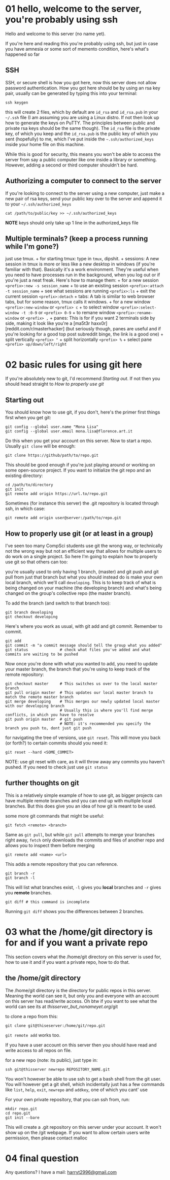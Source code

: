 01 hello, welcome to the server, you're probably using ssh
==========================================================

Hello and welcome to this server (no name yet).

If you're here and reading this you're probably using ssh, but just in
case you have amnesia or some sort of memento condition, here's what's
happened so far

SSH
---

SSH, or secure shell is how you got here, now this server does not allow
password authentication. How you got here should be by using an rsa key
pair, usually can be generated by typing this into your terminal:

    ssh keygen

this will create 2 files, which by default are `id_rsa` and `id_rsa.pub`
in your `~/.ssh` file (I am assuming you are using a Linux distro. If
not then look up how to generate the keys on PuTTY. The principles
between public and private rsa keys should be the same though). The
`id_rsa` file is the private key, of which you keep and the `id_rsa.pub`
is the public key of which you sent (hopefully) to me, which I've put
inside the `~.ssh/authorized_keys` inside your home file on this
machine.

While this is good for security, this means you won't be able to access
the server from say a public computer like one inside a library or
something. However, adding a second or third computer shouldn't be hard.

Authorizing a computer to connect to the server
-----------------------------------------------

If you're looking to connect to the server using a new computer, just
make a new pair of rsa keys, send your public key over to the server and
append it to your `~/.ssh/authorized_keys`

    cat /path/to/public/key >> ~/.ssh/authorized_keys

**NOTE** keys should only take up 1 line in the authorized\_keys file

Multiple terminals? (keep a process running while I'm gone?)
------------------------------------------------------------

just use tmux. + for starting tmux: type in `tmux`, dipshit. + sessions:
A new session in tmux is more or less like a new desktop in windows (if
you're familiar with that). Basically it's a work environment. They're
useful when you need to have processes run in the background, when you
log out or if you're just a neat freak. Here's how to manage them: + for
a new session `<prefix>:new -s session_name` + to use an existing
session `<prefix>:attach -t session_name` + see what sessions are
running `<prefix>:ls` + exit the current session `<prefix>:detach` +
tabs: A tab is similar to web browser tabs, but for some reason, tmux
calls it windows. + for a new window `<prefix>:new-window` or
`<prefix> c` + to select window `<prefix>:select-window -t :0-9` or
`<prefix> 0-9` + to remane window `<prefix>:rename-window` or
`<prefix> ,` + panes: This is for if you want 2 terminals side by side,
making it look like you're a \[ma5t3r
haxx0r\]\[reddit.com/r/masterhacker\] (but seriously though, panes are
useful and if you're looking for a good top post subreddit binge, the
link is a good one) + split vertically `<prefix> "` + split horizontally
`<prefix> %` + select pane `<prefix> up/down/left/right`

02 basic rules for using git here
=================================

If you're absolutely new to git, I'd recommend *Starting out*. If not
then you should head straight to *How to properly use git*

Starting out
------------

You should know how to use git, if you don't, here's the primer first
things first when you get git:

    git config --global user.name "Mona Lisa"
    git config --global user.email mona.lisa@florence.art.it

Do this when you get your account on this server. Now to start a repo.
Usually `git clone` will be enough:

    git clone https://github/path/to/repo.git

This should be good enough if you're just playing around or working on
some open-source project. If you want to initialize the git repo and an
existing directory:

    cd /path/to/directory 
    git init 
    git remote add origin https://url.to/repo.git

Sometimes (for instance this server) the .git repository is located
through ssh, in which case:

    git remote add origin user@server:/path/to/repo.git

How to properly use git (or at least in a group)
------------------------------------------------

I've seen too many CompSci students use git the wrong way, or
technically not the wrong way but not an efficient way that allows for
multiple users to do work on a single project. So here I'm going to
explain how to properly use git so that others can too:

you're usually used to only having 1 branch, (master) and git push and
git pull from just that branch but what you should instead do is make
your own local branch, which we'll call `developing`. This is to keep
track of what is being changed on your machine (the developing branch)
and what's being changed on the group's collective repo (the master
branch).

To add the branch (and switch to that branch too):

    git branch developing 
    git checkout developing 

Here's where you work as usual, with git add and git commit. Remember to
commit.

    git add 
    git commit -m "a commit message should tell the group what you added"
    git status              # check what files you've added and what commits are waiting to be pushed

Now once you're done with what you wanted to add, you need to update
your master branch, the branch that you're using to keep track of the
remote repository:

    git checkout master     # This switches us over to the local master branch 
    git pull origin master  # This updates our local master branch to match the remote master branch
    git merge developing    # This merges our newly updated local master with our developing branch 
                            # Usually this is where you'll find merge conflicts, in which you have to resolve
    git push origin master  # git push
                            # NOTE: it's recommended you specify the branch you push to, dont just git push

for navigating the tree of versions, use `git reset`. This will move you
back (or forth?) to certain commits should you need it:

    git reset --hard <SOME_COMMIT>

NOTE: use git reset with care, as it will throw away any commits you
haven't pushed. If you need to check just use `git status`

further thoughts on git
-----------------------

This is a relatively simple example of how to use git, as bigger
projects can have multiple remote branches and you can end up with
multiple local branches. But this does give you an idea of how git is
meant to be used.

some more git commands that might be useful:

    git fetch <remote> <branch>

Same as `git pull`, but while `git pull` attempts to merge your branches
right away, `fetch` only downloads the commits and files of another repo
and allows you to inspect them before merging

    git remote add <name> <url>

This adds a remote repository that you can reference.

    git branch -r
    git branch -l

This will list what branches exist, `-l` gives you **local** branches
and `-r` gives you **remote** branches.

    git diff # this command is incomplete

Running `git diff` shows you the differences between 2 branches.

03 what the /home/git directory is for and if you want a private repo
=====================================================================

This section covers what the /home/git directory on this server is used
for, how to use it and if you want a private repo, how to do that.

the /home/git directory
-----------------------

The /home/git directory is the directory for public repos in this
server. Meaning the world can see it, but only you and everyone with an
account on this server has read/write access. Oh btw if you want to see
what the world can see its at *thisserver\_but\_nonameyet.org*/git

to clone a repo from this:

    git clone git@thiseserver:/home/git/repo.git

`git remote add` works too.

If you have a user account on this server then you should have read and
write access to all repos on file.

for a new repo (note: its public), just type in:

    ssh git@thisserver newrepo REPOSITORY_NAME.git

You won't however be able to use ssh to get a bash shell from the git
user. You will however get a git shell, which incidentally just has a
few commands like `list`, `help`, `exit`, `newrepo` and `addkey`, one of
which you cant' use

For your own private repository, that you can ssh from, run:

    mkdir repo.git 
    cd repo.git 
    git init --bare

This will create a .git repository on this server under your account. It
won't show up on the /git webpage. If you want to allow certain users
write permission, then please contact malloc

04 final question
=================

Any questions? I have a mail: harryt2996@gmail.com
